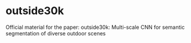 # outside30k
Official material for the paper: outside30k: Multi-scale CNN for semantic segmentation of diverse outdoor scenes
